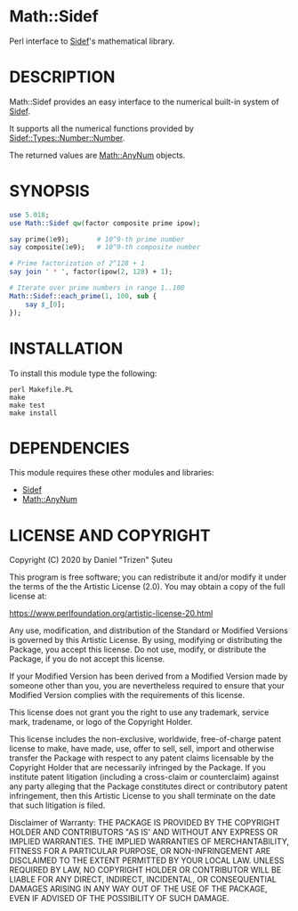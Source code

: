 # Math::Sidef

Perl interface to [Sidef](https://metacpan.org/release/Sidef)'s mathematical library.

# DESCRIPTION

Math::Sidef provides an easy interface to the numerical built-in system of [Sidef](https://metacpan.org/release/Sidef).

It supports all the numerical functions provided by [Sidef::Types::Number::Number](https://metacpan.org/pod/Sidef::Types::Number::Number).

The returned values are [Math::AnyNum](https://metacpan.org/release/Math-AnyNum) objects.

# SYNOPSIS

```perl
use 5.018;
use Math::Sidef qw(factor composite prime ipow);

say prime(1e9);       # 10^9-th prime number
say composite(1e9);   # 10^9-th composite number

# Prime factorization of 2^128 + 1
say join ' * ', factor(ipow(2, 128) + 1);

# Iterate over prime numbers in range 1..100
Math::Sidef::each_prime(1, 100, sub {
    say $_[0];
});
```

# INSTALLATION

To install this module type the following:

```console
perl Makefile.PL
make
make test
make install
```

# DEPENDENCIES

This module requires these other modules and libraries:

* [Sidef](https://metacpan.org/release/Sidef)
* [Math::AnyNum](https://metacpan.org/release/Math-AnyNum)

# LICENSE AND COPYRIGHT

Copyright (C) 2020 by Daniel "Trizen" Șuteu

This program is free software; you can redistribute it and/or modify it
under the terms of the the Artistic License (2.0). You may obtain a
copy of the full license at:

https://www.perlfoundation.org/artistic-license-20.html

Any use, modification, and distribution of the Standard or Modified
Versions is governed by this Artistic License. By using, modifying or
distributing the Package, you accept this license. Do not use, modify,
or distribute the Package, if you do not accept this license.

If your Modified Version has been derived from a Modified Version made
by someone other than you, you are nevertheless required to ensure that
your Modified Version complies with the requirements of this license.

This license does not grant you the right to use any trademark, service
mark, tradename, or logo of the Copyright Holder.

This license includes the non-exclusive, worldwide, free-of-charge
patent license to make, have made, use, offer to sell, sell, import and
otherwise transfer the Package with respect to any patent claims
licensable by the Copyright Holder that are necessarily infringed by the
Package. If you institute patent litigation (including a cross-claim or
counterclaim) against any party alleging that the Package constitutes
direct or contributory patent infringement, then this Artistic License
to you shall terminate on the date that such litigation is filed.

Disclaimer of Warranty: THE PACKAGE IS PROVIDED BY THE COPYRIGHT HOLDER
AND CONTRIBUTORS "AS IS' AND WITHOUT ANY EXPRESS OR IMPLIED WARRANTIES.
THE IMPLIED WARRANTIES OF MERCHANTABILITY, FITNESS FOR A PARTICULAR
PURPOSE, OR NON-INFRINGEMENT ARE DISCLAIMED TO THE EXTENT PERMITTED BY
YOUR LOCAL LAW. UNLESS REQUIRED BY LAW, NO COPYRIGHT HOLDER OR
CONTRIBUTOR WILL BE LIABLE FOR ANY DIRECT, INDIRECT, INCIDENTAL, OR
CONSEQUENTIAL DAMAGES ARISING IN ANY WAY OUT OF THE USE OF THE PACKAGE,
EVEN IF ADVISED OF THE POSSIBILITY OF SUCH DAMAGE.

